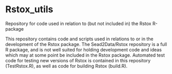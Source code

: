 # Rstox_utils
Repository for code used in relation to (but not included in) the Rstox R-package

This repository contains code and scripts used in relations to or in the development of the Rstox package. 
The Sead2Data/Rstox repository is a full R package, and is not well suited for holding development code and ideas 
which may at some point be included in the Rstox package. 
Automated test code for testing new versions of Rstox is contained in this repository (TestRstox.R), as well as code for building Rstox (build.R).
